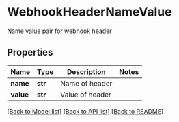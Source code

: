 # WebhookHeaderNameValue

Name value pair for webhook header
## Properties
Name | Type | Description | Notes
------------ | ------------- | ------------- | -------------
**name** | **str** | Name of header | 
**value** | **str** | Value of header | 

[[Back to Model list]](../README#documentation-for-models) [[Back to API list]](../README#documentation-for-api-endpoints) [[Back to README]](../README)


